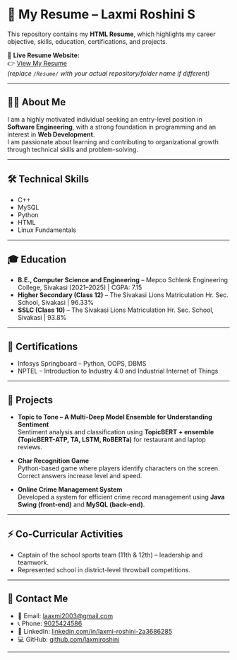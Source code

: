 # 📄 My Resume – Laxmi Roshini S  

This repository contains my **HTML Resume**, which highlights my career objective, skills, education, certifications, and projects.  

📌 **Live Resume Website:**  
👉 [View My Resume](https://laxmiroshini.github.io/Resume/LaxmiResume/index.html)  
*(replace `/Resume/` with your actual repository/folder name if different)*  

---

## 👩‍💻 About Me  
I am a highly motivated individual seeking an entry-level position in **Software Engineering**, with a strong foundation in programming and an interest in **Web Development**.  
I am passionate about learning and contributing to organizational growth through technical skills and problem-solving.  

---

## 🛠️ Technical Skills  
- C++  
- MySQL  
- Python  
- HTML  
- Linux Fundamentals  

---

## 🎓 Education  
- **B.E., Computer Science and Engineering** – Mepco Schlenk Engineering College, Sivakasi (2021–2025) | CGPA: 7.15  
- **Higher Secondary (Class 12)** – The Sivakasi Lions Matriculation Hr. Sec. School, Sivakasi | 96.33%  
- **SSLC (Class 10)** – The Sivakasi Lions Matriculation Hr. Sec. School, Sivakasi | 93.8%  

---

## 🏅 Certifications  
- Infosys Springboard – Python, OOPS, DBMS  
- NPTEL – Introduction to Industry 4.0 and Industrial Internet of Things  

---

## 🚀 Projects  
- **Topic to Tone – A Multi-Deep Model Ensemble for Understanding Sentiment**  
  Sentiment analysis and classification using **TopicBERT + ensemble (TopicBERT-ATP, TA, LSTM, RoBERTa)** for restaurant and laptop reviews.  

- **Char Recognition Game**  
  Python-based game where players identify characters on the screen. Correct answers increase level and speed.  

- **Online Crime Management System**  
  Developed a system for efficient crime record management using **Java Swing (front-end)** and **MySQL (back-end)**.  

---

## ⚡ Co-Curricular Activities  
- Captain of the school sports team (11th & 12th) – leadership and teamwork.  
- Represented school in district-level throwball competitions.  

---

## 🔗 Contact Me  
- 📧 Email: [laaxmi2003@gmail.com](mailto:laaxmi2003@gmail.com)  
- 📞 Phone: [9025424586](tel:9025424586)  
- 💼 LinkedIn: [linkedin.com/in/laxmi-roshini-2a3686285](https://www.linkedin.com/in/laxmi-roshini-2a3686285/)  
- 💻 GitHub: [github.com/laxmiroshini](https://github.com/laxmiroshini)  

---
